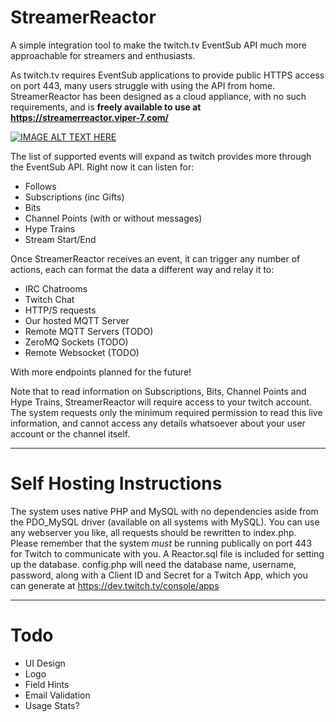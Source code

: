 # StreamerReactor

A simple integration tool to make the twitch.tv EventSub API much more approachable for streamers and enthusiasts.

As twitch.tv requires EventSub applications to provide public HTTPS access on port 443, many users struggle with using the API from home.
StreamerReactor has been designed as a cloud appliance, with no such requirements, and is <strong>freely available to use at https://streamerreactor.viper-7.com/</strong>

[![IMAGE ALT TEXT HERE](https://img.youtube.com/vi/kLpcATTftNA/0.jpg)](https://www.youtube.com/watch?v=kLpcATTftNA)

The list of supported events will expand as twitch provides more through the EventSub API. Right now it can listen for:

* Follows
* Subscriptions (inc Gifts)
* Bits
* Channel Points (with or without messages)
* Hype Trains
* Stream Start/End

Once StreamerReactor receives an event, it can trigger any number of actions, each can format the data a different way and relay it to:

* IRC Chatrooms
* Twitch Chat
* HTTP/S requests
* Our hosted MQTT Server
* Remote MQTT Servers (TODO)
* ZeroMQ Sockets (TODO)
* Remote Websocket (TODO)

With more endpoints planned for the future!

Note that to read information on Subscriptions, Bits, Channel Points and Hype Trains, StreamerReactor will require access to your twitch account. The system requests only the minimum required permission to read this live information, and cannot access any details whatsoever about your user account or the channel itself.

---

# Self Hosting Instructions

The system uses native PHP and MySQL with no dependencies aside from the PDO_MySQL driver (available on all systems with MySQL). You can use any webserver you like, all requests should be rewritten to index.php. Please remember that the system *must* be running publically on port 443 for Twitch to communicate with you.
A Reactor.sql file is included for setting up the database. config.php will need the database name, username, password, along with a Client ID and Secret for a Twitch App, which you can generate at https://dev.twitch.tv/console/apps

---

# Todo

* UI Design
* Logo
* Field Hints
* Email Validation
* Usage Stats?

